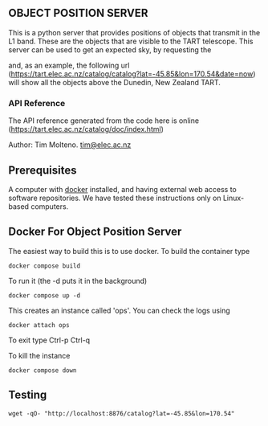 ## OBJECT POSITION SERVER

This is a python server that provides positions of objects that transmit in the L1 band. These are the objects that are visible to the TART telescope. This server can be used to get an expected sky, by requesting the

and, as an example, the following url (https://tart.elec.ac.nz/catalog/catalog?lat=-45.85&lon=170.54&date=now) will show all the objects above the Dunedin, New Zealand TART.

### API Reference

The API reference generated from the code here is online (https://tart.elec.ac.nz/catalog/doc/index.html)

Author: Tim Molteno. tim@elec.ac.nz

## Prerequisites

A computer with [docker](https://docker.io) installed, and having external web access to software repositories. We have tested these instructions only on Linux-based computers.

## Docker For Object Position Server

The easiest way to build this is to use docker. To build the container type

    docker compose build

To run it (the -d puts it in the background)

    docker compose up -d

This creates an instance called 'ops'. You can check the logs using 

    docker attach ops

To exit type Ctrl-p Ctrl-q

    
To kill the instance

    docker compose down

    
## Testing

    wget -qO- "http://localhost:8876/catalog?lat=-45.85&lon=170.54"
